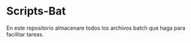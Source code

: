 # Scripts-Bat
En este repositorio almacenare todos los archivos batch que haga para facilitar tareas.

